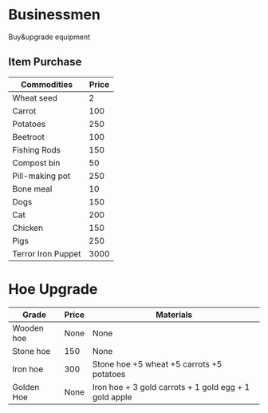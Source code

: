 # Businessmen
Buy&upgrade equipment

## Item Purchase

| Commodities        | Price |
| ------------------ | ----- |
| Wheat seed         | 2     |
| Carrot             | 100   |
| Potatoes           | 250   |
| Beetroot           | 100   |
| Fishing Rods       | 150   |
| Compost bin        | 50    |
| Pill-making pot    | 250   |
| Bone meal          | 10    |
| Dogs               | 150   |
| Cat                | 200   |
| Chicken            | 150   |
| Pigs               | 250   |
| Terror Iron Puppet | 3000  |

# Hoe Upgrade

| Grade      | Price | Materials                                             |
| ---------- | ----- | ----------------------------------------------------- |
| Wooden hoe | None  | None                                                  |
| Stone hoe  | 150   | None                                                  |
| Iron hoe   | 300   | Stone hoe +5 wheat +5 carrots +5 potatoes             |
| Golden Hoe | None  | Iron hoe + 3 gold carrots + 1 gold egg + 1 gold apple |
